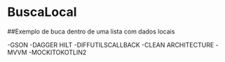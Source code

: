 # BuscaLocal

##Exemplo de buca dentro de uma lista com dados locais


-GSON
-DAGGER HILT
-DIFFUTILSCALLBACK
-CLEAN ARCHITECTURE
-MVVM
-MOCKITOKOTLIN2